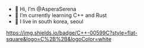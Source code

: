- 👋 Hi, I’m @AsperaSerena
- 🌱 I’m currently learning C++ and Rust
- 🏡 I live in south korea, seoul


https://img.shields.io/badge/C++-00599C?style=flat-square&logo=C%2B%2B&logoColor=white
